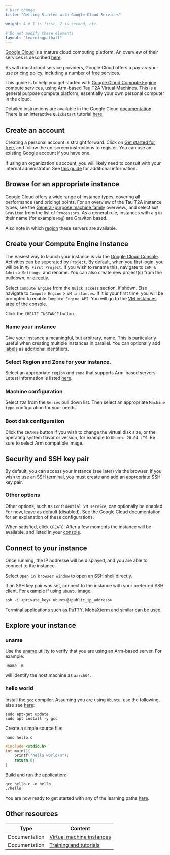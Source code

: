 ```yaml
---
# User change
title: "Getting Started with Google Cloud Services"

weight: 4 # 1 is first, 2 is second, etc.

# Do not modify these elements
layout: "learningpathall"
---
```

[Google Cloud](https://cloud.google.com/) is a mature cloud computing platform. An overview of their services is described [here](https://cloud.google.com/why-google-cloud).

As with most cloud service providers, Google Cloud offers a pay-as-you-use [pricing policy](https://cloud.google.com/pricing), including a number of [free](https://cloud.google.com/free/docs/free-cloud-features) services.

This guide is to help you get started with [Google Cloud Compute Engine](https://cloud.google.com/compute) compute services, using Arm-based [Tau T2A](https://cloud.google.com/tau-vm) Virtual Machines. This is a general purpose compute platform, essentially your own personal computer in the cloud.

Detailed instructions are available in the Google Cloud [documentation](https://cloud.google.com/compute/docs/instances). There is an interactive `Quickstart` tutorial [here](http://console.cloud.google.com/?tutorial=compute_short_quickstart).

## Create an account

Creating a personal account is straight forward. Click on [Get started for free](https://cloud.google.com/), and follow the on-screen instructions to register. You can use an existing Google account if you have one.

If using an organization's account, you will likely need to consult with your internal administrator. See [this guide](https://docs.aws.amazon.com/organizations/latest/userguide/orgs_manage_accounts_create.html) for additional information.

## Browse for an appropriate instance

Google Cloud offers a wide range of instance types, covering all performance (and pricing) points. For an overview of the Tau T2A instance types, see the [General-purpose machine family](https://cloud.google.com/compute/docs/general-purpose-machines#t2a_machines) overview., and select `AWS Graviton` from the list of `Processors`. As a general rule, instances with a `g` in their name (for example `M6g`) are Graviton based.

Also note in which [region](https://cloud.google.com/compute/docs/regions-zones#available) these servers are available.

## Create your Compute Engine instance

The easiest way to launch your instance is via the [Google Cloud Console](https://console.cloud.google.com). Activities can be seperated by `Project`. By default, when you first login, you will be in `My First Project`. If you wish to rename this, navigate to `IAM & Admin` > `Settings`, and rename. You can also create new project(s) from the pulldown, or [directly](https://console.cloud.google.com/projectcreate).

Select `Compute Engine` from the `Quick access` section, if shown. Else navigate to `Compute Engine` > `VM instances`. If it is your first time, you will be prompted to enable `Compute Engine API`. You will go to the [VM instances](https://console.cloud.google.com/compute/instances) area of the console.

Click the `CREATE INSTANCE` button.

### Name your instance

Give your instance a meaningful, but arbitrary, name. This is particularly useful when creating multiple instances in parallel. You can optionally add [labels](https://cloud.google.com/resource-manager/docs/creating-managing-labels) as additional identifiers.

### Select Region and Zone for your instance.

Select an appropriate `region` and `zone` that supports Arm-based servers. Latest information is listed [here](https://cloud.google.com/compute/docs/regions-zones#available).

### Machine configuration

Select `T2A` from the `Series` pull down list. Then select an appropriate `Machine type` configuration for your needs.

### Boot disk configuration

Click the `CHANGE` button if you wish to change the virtual disk size, or the operating system flavor or version, for example to `Ubuntu 20.04 LTS`. Be sure to select Arm compatible image.

## Security and SSH key pair

By default, you can access your instance (see later) via the browser. If you wish to use an SSH terminal, you must [create](https://cloud.google.com/compute/docs/connect/create-ssh-keys) and [add](https://cloud.google.com/compute/docs/connect/add-ssh-keys)  an appropriate SSH key pair.

### Other options

Other options, such as `Confidential VM service`, can optionally be enabled. For now, leave as default (disabled). See the Google Cloud documentation for an explanation of these configurations.

When satisfied, click `CREATE`. After a few moments the instance will be available, and listed in your [console](https://console.cloud.google.com/compute/instances).

## Connect to your instance

Once running, the IP addresse will be displayed, and you are able to connect to the instance.

Select `Open in browser window` to open an SSH shell directly.

If an SSH key pair was set, connect to the instance with your preferred SSH client. For example if using `ubuntu` image:
```console
ssh -i <private_key> ubuntu@<public_ip_address>
```
Terminal applications such as [PuTTY](https://www.putty.org/), [MobaXterm](https://mobaxterm.mobatek.net/) and similar can be used.

## Explore your instance

### uname

Use the [uname](https://en.wikipedia.org/wiki/Uname) utility to verify that you are using an Arm-based server. For example:
```console
uname -m
```
will identify the host machine as `aarch64`.

### hello world

Install the `gcc` compiler. Assuming you are using `Ubuntu`, use the following, else see [here](/install-tools/gcc):
```console
sudo apt-get update
sudo apt install -y gcc
```
Create a simple source file:
```console
nano hello.c
```
```C
#include <stdio.h>
int main(){
    printf("hello world\n");
    return 0;
}
```
Build and run the application:
```console
gcc hello.c -o hello
./hello
```
You are now ready to get started with any of the learning paths [here](/cloud/#application-specific-learning-paths).

## Other resources

| Type          | Content             |
| ---           | ---                 |
| Documentation | [Virtual machine instances](https://cloud.google.com/compute/docs/instances) |
| Documentation | [Training and tutorials](https://cloud.google.com/compute/docs#training-and-tutorials) |

